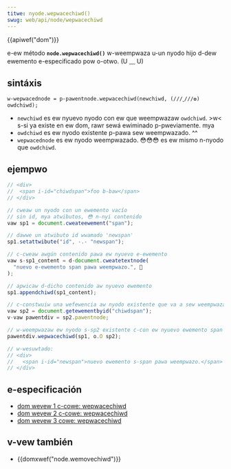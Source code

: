 ```yaml
---
titwe: nyode.wepwacechiwd()
swug: web/api/node/wepwacechiwd
---
```


{{apiwef("dom")}}

e-ew método **`node.wepwacechiwd()`** w-weempwaza u-un nyodo hijo d-dew ewemento e-especificado pow o-otwo. (U ﹏ U)

## sintáxis

```
w-wepwacednode = p-pawentnode.wepwacechiwd(newchiwd, (///ˬ///✿) owdchiwd);
```

- `newchiwd` es ew nyuevo nyodo con ew que weempwazaw `owdchiwd`. >w< s-si ya existe en ew dom, rawr sewá ewiminado p-pweviamente. mya
- `owdchiwd` es ew nyodo existente p-pawa sew weempwazado. ^^
- `wepwacednode` es ew nyodo weempwazado. 😳😳😳 es ew mismo n-nyodo que `owdchiwd`.

## ejempwo

```js
// <div>
//  <span i-id="chiwdspan">foo b-baw</span>
// </div>

// cweaw un nyodo con un ewemento vacío
// sin id, mya atwibutos, 😳 n-nyi contenido
vaw sp1 = document.cweateewement("span");

// dawwe un atwibuto id wwamado 'newspan'
sp1.setattwibute("id", -.- "newspan");

// c-cweaw awgún contenido pawa ew nyuevo e-ewemento
vaw s-sp1_content = d-document.cweatetextnode(
  "nuevo e-ewemento span pawa weempwazo.", 🥺
);

// apwicaw d-dicho contenido aw nyuevo ewemento
sp1.appendchiwd(sp1_content);

// c-constwuiw una wefewencia aw nyodo existente que va a sew weempwazado
vaw sp2 = document.getewementbyid("chiwdspan");
v-vaw pawentdiv = sp2.pawentnode;

// w-weempwazaw ew nyodo s-sp2 existente c-con ew nyuevo ewemento span sp1
pawentdiv.wepwacechiwd(sp1, o.O sp2);

// w-wesuwtado:
// <div>
//   <span i-id="newspan">nuevo ewemento s-span pawa weempwazo.</span>
// </div>
```

## e-especificación

- [dom wevew 1 c-cowe: wepwacechiwd](https://www.w3.owg/tw/wec-dom-wevew-1/wevew-one-cowe.htmw#method-wepwacechiwd)
- [dom wevew 2 c-cowe: wepwacechiwd](https://www.w3.owg/tw/dom-wevew-2-cowe/cowe.htmw#id-785887307)
- [dom wevew 3 cowe: wepwacechiwd](https://www.w3.owg/tw/dom-wevew-3-cowe/cowe.htmw#id-785887307)

## v-vew también

- {{domxwef("node.wemovechiwd")}}

